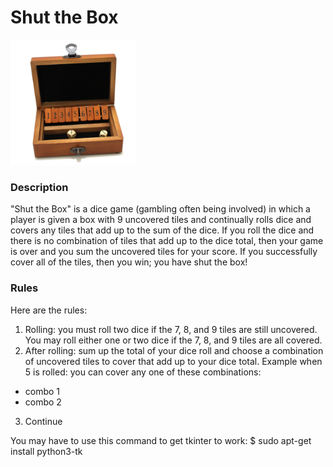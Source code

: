 # Shut the Box

<img src="shut-the-box.jpg" width="200">

### Description
"Shut the Box" is a dice game (gambling often being involved) in which a player is given a box with 9 uncovered tiles and continually rolls dice and covers any tiles that add up to the sum of the dice. If you roll the dice and there is no combination of tiles that add up to the dice total, then your game is over and you sum the uncovered tiles for your score. If you successfully cover all of the tiles, then you win; you have shut the box!

### Rules
Here are the rules:
1. Rolling: you must roll two dice if the 7, 8, and 9 tiles are still uncovered. You may roll either one or two dice if the 7, 8, and 9 tiles are all covered.
2. After rolling: sum up the total of your dice roll and choose a combination of uncovered tiles to cover that add up to your dice total. Example when 5 is rolled: you can cover any one of these combinations:
- combo 1
- combo 2
3. Continue

You may have to use this command to get tkinter to work:
$ sudo apt-get install python3-tk
